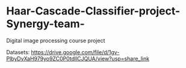 # Haar-Cascade-Classifier-project-Synergy-team-
Digital image processing course project

Datasets: https://drive.google.com/file/d/1gv-PlbyDvXaH979yo9ZC0P0tdllCJQUA/view?usp=share_link
